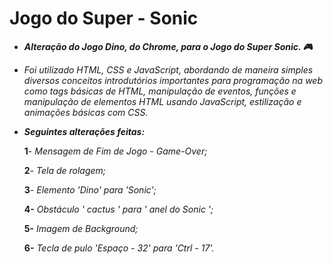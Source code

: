 #    Jogo do Super - Sonic 

* _**Alteração do Jogo Dino, do Chrome, para o Jogo do Super Sonic. :video_game:**_

- _Foi utilizado HTML, CSS e JavaScript, abordando de maneira simples diversos conceitos introdutórios importantes para programação na web como tags básicas de HTML, manipulação de eventos, funções e manipulação de elementos HTML usando JavaScript, estilização e animações básicas com CSS._

- **_Seguintes alterações feitas:_**

  **1**- _Mensagem de Fim de Jogo - Game-Over;_

  **2**- _Tela de rolagem;_

  **3**- _Elemento 'Dino' para 'Sonic';_

  **4-** _Obstáculo ' cactus ' para ' anel do Sonic ';_

  **5-** _Imagem de Background;_

  **6-** _Tecla de pulo 'Espaço - 32' para 'Ctrl - 17'._
